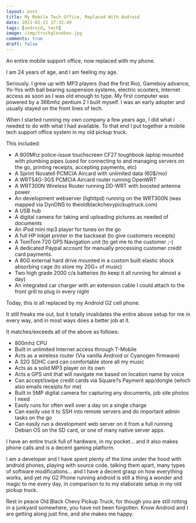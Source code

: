 ```yaml
---
layout: post
title: My Mobile Tech Office, Replaced With Android
date: 2011-02-22 17:32:49
tags: [android, tech]
image: /img/truckglovebox.jpg
comments: true
draft: false
---
```


An entire mobile support office, now replaced with my phone.

I am 24 years of age, and I am feeling my age.

Seriously. I grew up with MP3 players (had the first Rio), Gameboy advance, Yo-Yos with ball bearing suspension systems, electric scooters, Internet access as soon as I was old enough to type. My first computer was powered by a 366mhz pentium 2 I built myself. I was an early adopter and usually stayed on the front lines of tech.

When I started running my own company a few years ago, I did what i needed to do with what I had available. To that end I put together a mobile tech support office system in my old pickup truck.

This included:

  * A 600Mhz police-issue touchscreen CF27 toughbook laptop mounted with plumbing pipes (used for connecting to and managing servers on the go, printing receipts, accepting payments, etc)
  * A Sprint Novatell PCMCIA Aircard with unlimited data (60$/mo)
  * A WRT54G-3GS PCMCIA Aircard router running OpenWRT
  * A WRT300N Wireless Router running DD-WRT with boosted antenna power
  * An development webserver (lighttpd) running on the WRT300N (was mapped via DynDNS to theoldblackchevypickuptruck.com)
  * A USB hub
  * A digital camera for taking and uploading pictures as needed of documents
  * An iPod mini mp3 player for tunes on the go
  * A full HP Inkjet printer in the backseat (to give customers receipts)
  * A TomTom 720 GPS Navigation unit (to get me to the customer ;-)
  * A dedicated Paypal account for manually processing customer credit card payments.
  * A 80G external hard drive mounted in a custom built elastic shock absorbing cage (to store my 20G+ of music)
  * Two high grade 2000 c/a  batteries (to keep it all running for almost a day)
  * An integrated car charger with an extension cable I could attach to the front grill to plug in every night

Today, this is all replaced by my Android G2 cell phone.

It still freaks me out, but it totally invalidates the entire above setup for me in every way, and in most ways does a better job at it.

It matches/exceeds all of the above as follows:

  * 800mhz CPU
  * Built in unlimited Internet access through T-Mobile
  * Acts as a wireless router (Via vanilla Android or Cyanogen firmware)
  * A 32G SDHC card can comfortable store all my music
  * Acts as a solid MP3 player on its own
  * Acts a GPS unit that will navigate me based on location name by voice
  * Can accept/swipe credit cards via Square?s Payment app/dongle (which also emails receipts for me)
  * Built in 5MP digital camera for capturing any documents, job site photos I need
  * Easily runs for often well over a day on a single charge
  * Can easily use it to SSH into remote servers and do important admin tasks on the go
  * Can easily run a development web server on it from a full running Debian OS on the SD card, or one of many native server apps.

I have an entire truck full of hardware, in my pocket... and it also makes phone calls and is a decent gaming platform.

I am a developer and I have spent plenty of the time under the hood with android phones,  playing with source code, talking them apart, many types of software modifications... and I have a decent grasp on how everything works, and yet my G2 Phone running android is still a thing a wonder and magic to me every day, in comparison to to my elaborate setup in my old pickup truck.

Rest in peace Old Black Chevy Pickup Truck, for though you are still rotting in a junkyard somewhere, you have not been forgotten. Know Android and I are getting along just fine, and she makes me happy.
